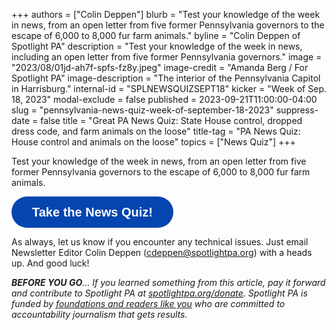 +++
authors = ["Colin Deppen"]
blurb = "Test your knowledge of the week in news, from an open letter from five former Pennsylvania governors to the escape of 6,000 to 8,000 fur farm animals."
byline = "Colin Deppen of Spotlight PA"
description = "Test your knowledge of the week in news, including an open letter from five former Pennsylvania governors."
image = "2023/08/01jd-ah7f-spfs-fz8y.jpeg"
image-credit = "Amanda Berg / For Spotlight PA"
image-description = "The interior of the Pennsylvania Capitol in Harrisburg."
internal-id = "SPLNEWSQUIZSEPT18"
kicker = "Week of Sep. 18, 2023"
modal-exclude = false
published = 2023-09-21T11:00:00-04:00
slug = "pennsylvania-news-quiz-week-of-september-18-2023"
suppress-date = false
title = "Great PA News Quiz: State House control, dropped dress code, and farm animals on the loose"
title-tag = "PA News Quiz: House control and animals on the loose"
topics = ["News Quiz"]
+++

Test your knowledge of the week in news, from an open letter from five former Pennsylvania governors to the escape of 6,000 to 8,000 fur farm animals.

<button data-tf-popup="JoevzRSt" data-tf-opacity="100" data-tf-size="100" data-tf-iframe-props="title=SPL News Quiz Week 36 - Sept. 18" data-tf-transitive-search-params data-tf-medium="snippet" style="all:unset;font-family:Helvetica,Arial,sans-serif;display:inline-block;max-width:100%;white-space:nowrap;overflow:hidden;text-overflow:ellipsis;background-color:#0445AF;color:#fff;font-size:20px;border-radius:25px;padding:0 33px;font-weight:bold;height:50px;cursor:pointer;line-height:50px;text-align:center;margin:0;text-decoration:none;">Take the News Quiz!</button><script src="//embed.typeform.com/next/embed.js"></script>

As always, let us know if you encounter any technical issues. Just email Newsletter Editor Colin Deppen (cdeppen@spotlightpa.org) with a heads up. And good luck!

<strong><em>BEFORE YOU GO</em></strong><em>… If you learned something from this article, pay it forward and contribute to Spotlight PA at </em><a href="http://spotlightpa.org/donate"><em>spotlightpa.org/donate</em></a><em>. Spotlight PA is funded by </em><a href="https://www.spotlightpa.org/support"><em>foundations and readers like you</em></a><em> who are committed to accountability journalism that gets results.</em>

